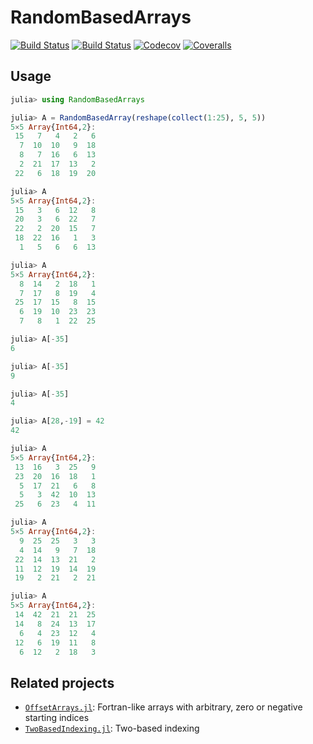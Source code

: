 # RandomBasedArrays

[![Build Status](https://travis-ci.com/giordano/RandomBasedArrays.jl.svg?branch=master)](https://travis-ci.com/giordano/RandomBasedArrays.jl)
[![Build Status](https://ci.appveyor.com/api/projects/status/github/giordano/RandomBasedArrays.jl?svg=true)](https://ci.appveyor.com/project/giordano/RandomBasedArrays-jl)
[![Codecov](https://codecov.io/gh/giordano/RandomBasedArrays.jl/branch/master/graph/badge.svg)](https://codecov.io/gh/giordano/RandomBasedArrays.jl)
[![Coveralls](https://coveralls.io/repos/github/giordano/RandomBasedArrays.jl/badge.svg?branch=master)](https://coveralls.io/github/giordano/RandomBasedArrays.jl?branch=master)

## Usage

```julia
julia> using RandomBasedArrays

julia> A = RandomBasedArray(reshape(collect(1:25), 5, 5))
5×5 Array{Int64,2}:
 15   7   4   2   6
  7  10  10   9  18
  8   7  16   6  13
  2  21  17  13   2
 22   6  18  19  20

julia> A
5×5 Array{Int64,2}:
 15   3   6  12   8
 20   3   6  22   7
 22   2  20  15   7
 18  22  16   1   3
  1   5   6   6  13

julia> A
5×5 Array{Int64,2}:
  8  14   2  18   1
  7  17   8  19   4
 25  17  15   8  15
  6  19  10  23  23
  7   8   1  22  25

julia> A[-35]
6

julia> A[-35]
9

julia> A[-35]
4

julia> A[28,-19] = 42
42

julia> A
5×5 Array{Int64,2}:
 13  16   3  25   9
 23  20  16  18   1
  5  17  21   6   8
  5   3  42  10  13
 25   6  23   4  11

julia> A
5×5 Array{Int64,2}:
  9  25  25   3   3
  4  14   9   7  18
 22  14  13  21   2
 11  12  19  14  19
 19   2  21   2  21

julia> A
5×5 Array{Int64,2}:
 14  42  21  21  25
 14   8  24  13  17
  6   4  23  12   4
 12   6  19  11   8
  6  12   2  18   3
```

## Related projects

* [`OffsetArrays.jl`](https://github.com/JuliaArrays/OffsetArrays.jl):
  Fortran-like arrays with arbitrary, zero or negative starting indices
* [`TwoBasedIndexing.jl`](https://github.com/simonster/TwoBasedIndexing.jl):
  Two-based indexing

